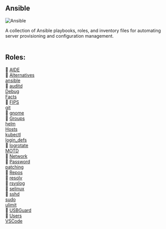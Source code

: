 Ansible
-------

![Ansible](https://skillicons.dev/icons?i=ansible) <br>

A collection of Ansible playbooks, roles, and inventory files for automating server provisioning and configuration management. <br>
<br>

## Roles:
🚧 [AIDE](https://github.com/itscturner/ansible/tree/main/roles/aide) <br>
🚧 [Alternatives](https://github.com/itscturner/ansible/tree/main/roles/alternatives) <br>
[ansible](https://github.com/itscturner/ansible/tree/main/roles/ansible) <br>
🚧 [auditd](https://github.com/itscturner/ansible/tree/main/roles/auditd) <br>
[Debug](https://github.com/itscturner/ansible/tree/main/roles/debug) <br>
[Facts](https://github.com/itscturner/ansible/tree/main/roles/facts) <br>
🚧 [FIPS](https://github.com/itscturner/ansible/tree/main/roles/fips) <br>
[git](https://github.com/itscturner/ansible/tree/main/roles/git) <br>
🚧 [gnome](https://github.com/itscturner/ansible/tree/main/roles/gnome) <br>
🚧 [Groups](https://github.com/itscturner/ansible/tree/main/roles/groups) <br>
[helm](https://github.com/itscturner/ansible/tree/main/roles/helm) <br>
[Hosts](https://github.com/itscturner/ansible/tree/main/roles/hosts) <br>
[kubectl](https://github.com/itscturner/ansible/tree/main/roles/kubectl) <br>
[login_defs](https://github.com/itscturner/ansible/tree/main/roles/login_defs) <br>
🚧 [logrotate](https://github.com/itscturner/ansible/tree/main/roles/logrotate) <br>
[MOTD](https://github.com/itscturner/ansible/tree/main/roles/motd) <br>
🚧 [Network](https://github.com/itscturner/ansible/tree/main/roles/network) <br>
🚧 [Password](https://github.com/itscturner/ansible/tree/main/roles/password) <br>
[patching](https://github.com/itscturner/ansible/tree/main/roles/patching) <br>
🚧 [Repos](https://github.com/itscturner/ansible/tree/main/roles/repos) <br>
🚧 [resolv](https://github.com/itscturner/ansible/tree/main/roles/resolv) <br>
🚧 [rsyslog](https://github.com/itscturner/ansible/tree/main/roles/rsyslog) <br>
🚧 [selinux](https://github.com/itscturner/ansible/tree/main/roles/selinux) <br>
🚧 [sshd](https://github.com/itscturner/ansible/tree/main/roles/sshd) <br>
[sudo](https://github.com/itscturner/ansible/tree/main/roles/sudo) <br>
[ulimit](https://github.com/itscturner/ansible/tree/main/roles/ulimit) <br>
🚧 [USBGuard](https://github.com/itscturner/ansible/tree/main/roles/usbguard) <br>
🚧 [Users](https://github.com/itscturner/ansible/tree/main/roles/users) <br>
[VSCode](https://github.com/itscturner/ansible/tree/main/roles/vscode) <br>
